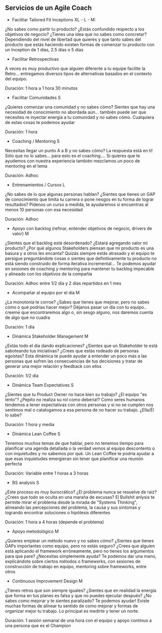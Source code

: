 ## Servicios de un Agile Coach

- Facilitar Tailored Fit Inceptions XL - L - M:

¿No sabes como partir tu producto? ¿Estás confundido respecto a los objetivos de negocio? ¿Tienes una idea que no sabes como concretar? Dependiendo del nivel de libertad que quieres y que tanto sabes del producto que estás haciendo existen formas de comenzar tu producto con un Inception de 1 días, 2.5 días o 5 días

- Facilitar Retrospectivas

A veces es muy productivo que alguien diferente a tu equipe facilite la Retro… entregamos diversos tipos de alternativas basados en el contexto del equipo.

Duración: 1 hora a 1 hora 30 minutos

- Facilitar Comunidades S

¿Quieres comenzar una comunidad y no sabes cómo? Sientes que hay una necesidad de conocimiento no abordada aún… también puede ser que necesites re inyectar energía a tu comunidad y no sabes cómo. Cualquiera de estas cosas te podemos ayudar

Duración: 1 hora

- Coaching / Mentoring S

Necesitas llegar un punto A a B y no sabes cómo? La respuesta está en ti! Sólo que no lo sabes… para esto es el coaching…. Si quieres que te ayudemos con nuestra experiencia también mezclamos un poco de mentoring en el tema

Duración: Adhoc

- Entrenamientos / Cursos L

¿No sabes de lo que algunas personas hablan? ¿Sientes que tienes un GAP de conocimiento que limita tu carrera o pone riesgos en tu forma de lograr resultados? Pídenos un curso a medida, te ayudaremos si encuentras al menos 10 personas con esa necesidad
 
Duración: Adhoc


- Apoyo con backlog (refinar, entender objetivos de negocio, drivers de valor) M

¿Sientes que el backlog está desordenado? ¿Estará agregando valor mi producto? ¿Por qué algunos Stakeholders piensan que mi producto es una basura y a otros les encanta? Quizás siempre estás atrasado y el equipo te persigue preguntándote cosas o sientes que definitivamente tu producto no está siendo construido de forma iterativa incremental… Te podemos ayudar en sesiones de coaching y mentoring para mantener tu backlog impecable y alineado con los objetivos de la compañía

Duración: Adhoc entre 1/2 día y 2 días repartidos en 1 mes

- Acompañar al equipo por el día M

¿La monotonía te corroe? ¿Sabes que tienes que mejorar, pero no sabes cómo o qué podrías hacer mejor? Déjanos pasar un día con tu equipo.. creeme que encontraremos algo o, sin sesgo alguno, nos daremos cuenta de algo que no cuadra

Duración: 1 día

- Dinámica Stakeholder Management M

¿Estás todo el día dando explicaciones? ¿Sientes que un Stakeholder te está saboteando tus iniciativas? ¿Crees que estás rodeado de personas egoístas? Esta dinámica te puede ayudar a entender un poco más a las personas que sufren las consecuencias de tus decisiones y tratar de generar una mejor relación y feedback con ellos

Duración: 1/2 día

- Dinámica Team Expectatives S

¿Sientes que tu Product Owner no hace bien su trabajo? ¿El equipo "es lento"? ¿Pepito no realiza su rol como debería!? Como seres humanos tendemos a tener expectativas con otros personas y si no se cumplen nos sentimos mal o catalogamos a esa persona de no hacer su trabajo. ¿Ella/Él lo sabe?

Duración: 1 hora y media


- Dinámica Lean Coffee S

Tenemos muchos temas de que hablar, pero no tenemos tiempo para planificar una agenda detallada o la verdad vemos al equipo descontento o con inquietudes y no sabemos por qué. Un Lean Coffee te podría ayudar a que esas inquietudes emergieran sin tener que planificar una reunión perfecta

Duración: Variable entre 1 horas a 3 horas

- BS analysis S

¿Este proceso es muy burocrático? ¿El problema nunca se resuelve de raíz? ¿Crees que todo se oculta en una maraña de excusas? El Bullshit anlysis te permite mirar el problema desde la mirada de "Systems Thinking", alineando las percepciones del problema, la causa y sus síntomas y logrando encontrar soluciones o hipótesis diferentes

Duración: 1 hora a 4 horas (depende el problema)

- Apoyo metodológico M

¿Quieres emplear un método nuevo y no sabes cómo? ¿Sientes que tienes GAPs importantes como equipo, pero no estás seguro? ¿Crees que alguien está aplicando el framework erróneamente, pero no tienes los argumentos para que pare? ¿Necesitas simplemente ayuda? Te podemos dar una mano, explicándote sobre ciertos métodos o frameworks, con sesiones de construcción de trabajo en equipo, mentoring sobre frameworks, entre otros

- Continuous Improvement Design M

¿Tienes retros que son siempre iguales? ¿Sientes que en realidad la energía que forma en tus planes es falsa y que no puedes ejecutar después? ¿No sabes como mejorar y te sientes paralizado?  Te podemos ayudar! Existe muchas formas de alinear tu sentido de como mejorar y formas de organizar mejor tu trabajo. Lo principal es medirte y tener un norte.

Duración: 1 sesión semanal de una hora con el equipo y apoyo continuo a una persona que es el Champion
